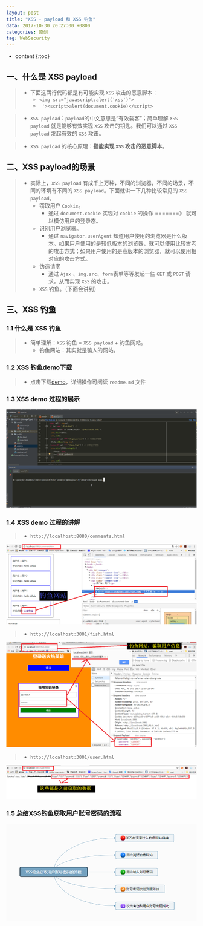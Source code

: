 ```yaml
---
layout: post
title: "XSS - payload 和 XSS 钓鱼"
data: 2017-10-30 20:27:00 +0800
categories: 原创
tag: WebSecurity
---
```

* content
{:toc}

<!-- more -->


## 一、什么是 XSS payload

> * 下面这两行代码都是有可能实现 `XSS` 攻击的恶意脚本：
>   * `<img src="javascript:alert('xss')">`
>   * ` '><script>alert(document.cookie)</script>`  

> * `XSS payload`：`payload`的中文意思是“有效载客”；简单理解 `XSS payload` 就是能够有效实现 `XSS` 攻击的钥匙。我们可以通过 `XSS payload` 发起有效的 `XSS` 攻击。

> * `XSS payload` 的核心原理：**指能实现 `XSS` 攻击的恶意脚本**。

## 二、XSS payload的场景

> * 实际上，`XSS payload` 有成千上万种，不同的浏览器，不同的场景，不同的环境有不同的 `XSS payload`。下面就讲一下几种比较常见的 `XSS payload`。
>   * 窃取用户 `Cookie`。
>       * 通过 `document.cookie` 实现对 `cookie` 的操作 =======》 就可以模仿用户的登录态。
>   * 识别用户浏览器。
>       * 通过 `navigator.userAgent` 知道用户使用的浏览器是什么版本。如果用户使用的是较低版本的浏览器，就可以使用比较古老的攻击方式；如果用户使用的是高版本的浏览器，就可以使用相对应的攻击方式。
>   * 伪造请求
>       * 通过 `Ajax` 、`img.src`、`form`表单等等发起一些 `GET` 或 `POST` 请求，从而实现 `XSS` 的攻击。
>   * `XSS` 钓鱼。（下面会讲到）

## 三、XSS 钓鱼

### 1.1 什么是 XSS 钓鱼

> * 简单理解：`XSS` 钓鱼 = `XSS payload` + 钓鱼网站。
>   * 钓鱼网站：其实就是骗人的网站。

### 1.2 XSS 钓鱼demo下载

> * 点击下载[demo](/effects/files/webSecurity/XSSFish.zip)，详细操作可阅读 `readme.md` 文件

### 1.3 XSS demo 过程的展示

![XSSFish](/effects/images/webSecurity/webSecurity-04.gif)

### 1.4 XSS demo 过程的讲解

> * `http://localhost:8080/comments.html`

![XSSFish](/styles/images/web/security/security-10.png)

> * `http://localhost:3001/fish.html`

![XSSFish](/styles/images/web/security/security-11.png)

> * `http://localhost:3001/user.html`

![XSSFish](/styles/images/web/security/security-12.png)

### 1.5 总结XSS钓鱼窃取用户账号密码的流程

![XSSFish](/styles/images/web/security/security-13.png)




